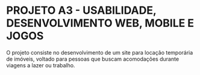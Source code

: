# PROJETO A3 - USABILIDADE, DESENVOLVIMENTO WEB, MOBILE E JOGOS
O projeto consiste no desenvolvimento de um site para locação temporária de imóveis, voltado para pessoas que buscam acomodações durante viagens a lazer ou trabalho.
